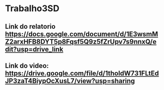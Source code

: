 # Trabalho3SD


## Link do relatorio https://docs.google.com/document/d/1E3wsmMZ2arxHFB8DYT5p8Fqsf5Q9z5fZrUpv7s9nnxQ/edit?usp=drive_link

## Link do video: https://drive.google.com/file/d/1thoIdW731FLtEdJP3zaT4BiypOcXusL7/view?usp=sharing
